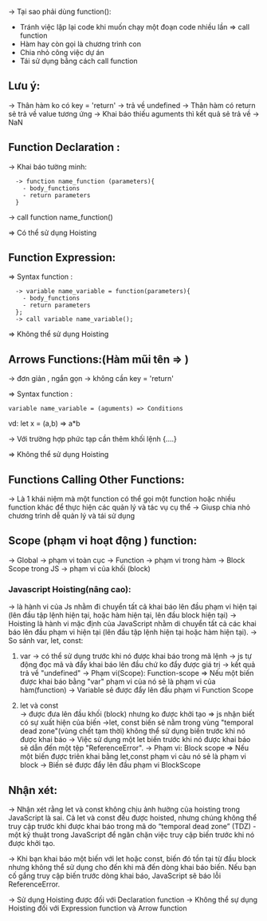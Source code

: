 <!--  ----------------------------- Function in js -----------------------------  -->

-> Tại sao phải dùng function():

- Tránh việc lặp lại code khi muốn chạy một đoạn code nhiều lần => call function
- Hàm hay còn gọi là chương trình con <module>
- Chia nhỏ công việc dự án
- Tái sử dụng bằng cách call function

## Lưu ý:

-> Thân hàm ko có key = 'return' -> trả về undefined
-> Thân hàm có return sẻ trả về value tương ứng
-> Khai báo thiếu aguments thì kết quả sẻ trả về -> NaN

## Function Declaration :

-> Khai báo tường minh:

      -> function name_function (parameters){
        - body_functions
        - return parameters
      }

-> call function name_function()

=> Có thể sử dụng Hoisting

## Function Expression:

=> Syntax function :

      -> variable name_variable = function(parameters){
        - body_functions
        - return parameters
      };
      -> call variable name_variable();

=> Không thể sử dụng Hoisting

## Arrows Functions:(Hàm mũi tên => )

-> đơn giản , ngắn gọn
-> không cần key = 'return'

=> Syntax function :

    variable name_variable = (aguments) => Conditions

vd: let x = (a,b) => a\*b

-> Với trường hợp phức tạp cần thêm khối lệnh {....}

=> Không thể sử dụng Hoisting

## Functions Calling Other Functions:

-> Là 1 khái niệm mà một function có thể gọi một function hoặc nhiều function khác để thực hiện các quản lý và tác vụ cụ thể
-> Giusp chia nhỏ chương trình dễ quản lý và tái sử dụng

## Scope (phạm vi hoạt động ) function:

-> Global -> phạm vi toàn cục
-> Function -> phạm vi trong hàm
-> Block Scope trong JS -> phạm vi của khối (block)

<!--  ----------------------------- Hoisting -----------------------------  -->

### Javascript Hoisting(nâng cao):

-> là hành vi của Js nhằm đi chuyển tất cả khai báo lên đầu phạm vi hiện tại (lên đầu tập lệnh hiện tại, hoặc hàm hiện tại, lên đầu block hiện tại)
-> Hoisting là hành vi mặc định của JavaScript nhằm di chuyển tất cả các khai báo lên đầu phạm vi hiện tại (lên đầu tập lệnh hiện tại hoặc hàm hiện tại).
-> So sánh var, let, const:

1. var
   -> có thể sử dụng trước khi nó được khai báo trong mã lệnh
   -> js tự động đọc mã và đẩy khai báo lên đầu chứ ko đẩy được giá trị
   -> kết quả trả về "undefined"
   -> Phạm vi(Scope): Function-scope
   => Nếu một biến được khai báo bằng "var" phạm vi của nó sẻ là phạm vi của hàm(function) -> Variable sẻ được đẩy lên đầu phạm vi Function Scope

2. let và const  
   -> được đưa lên đầu khối (block) nhưng ko được khởi tạo => js nhận biết có sự xuất hiện của biến
   ->let, const biến sẻ nằm trong vùng "temporal dead zone"(vùng chết tạm thời) không thể sử dụng biến trước khi nó được khai báo
   -> Việc sử dụng một let biến trước khi nó được khai báo sẽ dẫn đến một tệp "ReferenceError".
   -> Phạm vi: Block scope
   => Nếu một biến được triên khai bằng let,const phạm vi cảu nó sẻ là phạm vi block
   -> Biến sẻ được đẩy lên đầu phạm vi BlockScope

## Nhận xét:

-> Nhận xét rằng let và const không chịu ảnh hưởng của hoisting trong JavaScript là sai. Cả let và const đều được hoisted, nhưng chúng không thể truy cập trước khi được khai báo trong mã do “temporal dead zone” (TDZ) - một kỹ thuật trong JavaScript để ngăn chặn việc truy cập biến trước khi nó được khởi tạo.

-> Khi bạn khai báo một biến với let hoặc const, biến đó tồn tại từ đầu block nhưng không thể sử dụng cho đến khi mã đến dòng khai báo biến. Nếu bạn cố gắng truy cập biến trước dòng khai báo, JavaScript sẽ báo lỗi ReferenceError.

<!--  ----------------------------- Hoisting in Function -----------------------------  -->

-> Sử dụng Hoisting được đối với Declaration function
-> Không thể sự dụng Hoisting đối với Expression function và Arrow function
